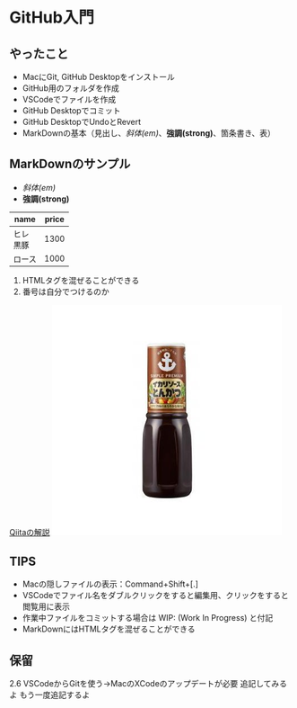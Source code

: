 # GitHub入門

## やったこと
+ MacにGit, GitHub Desktopをインストール
+ GitHub用のフォルダを作成
+ VSCodeでファイルを作成
+ GitHub Desktopでコミット
+ GitHub DesktopでUndoとRevert
+ MarkDownの基本（見出し、*斜体(em)*、**強調(strong)**、箇条書き、表）

## MarkDownのサンプル
- *斜体(em)*
- **強調(strong)**

|name|price|
|--|--|
|ヒレ<br>黒豚|1300|
|ロース|1000|

1. HTMLタグを混ぜることができる
2. 番号は自分でつけるのか

[Qiitaの解説](https://qiita.com/Blueman81/items/72ca43681d16d44e21ad)
![画像の挿入](img/sauce.jpeg)

## TIPS
- Macの隠しファイルの表示：Command+Shift+[.]
- VSCodeでファイル名をダブルクリックをすると編集用、クリックをすると閲覧用に表示
- 作業中ファイルをコミットする場合は WIP: (Work In Progress) と付記
- MarkDownにはHTMLタグを混ぜることができる

## 保留
2.6 VSCodeからGitを使う→MacのXCodeのアップデートが必要
追記してみるよ
もう一度追記するよ